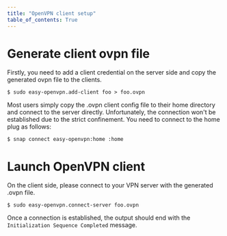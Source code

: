 ```yaml
---
title: "OpenVPN client setup"
table_of_contents: True
---
```


# Generate client ovpn file

Firstly, you need to add a client credential on the server side and copy the generated ovpn file to the clients.

    $ sudo easy-openvpn.add-client foo > foo.ovpn

Most users simply copy the .ovpn client config file to their home directory and
connect to the server directly. Unfortunately, the connection won't be established
due to the strict confinement. You need to connect to the home plug as follows:

    $ snap connect easy-openvpn:home :home

# Launch OpenVPN client

On the client side, please connect to your VPN server with the generated .ovpn file.

    $ sudo easy-openvpn.connect-server foo.ovpn

Once a connection is established, the output should end with the `Initialization Sequence Completed` message.
